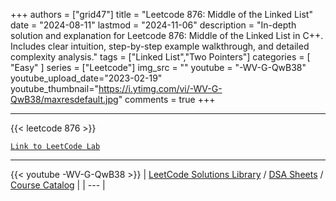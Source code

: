 
+++
authors = ["grid47"]
title = "Leetcode 876: Middle of the Linked List"
date = "2024-08-11"
lastmod = "2024-11-06"
description = "In-depth solution and explanation for Leetcode 876: Middle of the Linked List in C++. Includes clear intuition, step-by-step example walkthrough, and detailed complexity analysis."
tags = ["Linked List","Two Pointers"]
categories = [
    "Easy"
]
series = ["Leetcode"]
img_src = ""
youtube = "-WV-G-QwB38"
youtube_upload_date="2023-02-19"
youtube_thumbnail="https://i.ytimg.com/vi/-WV-G-QwB38/maxresdefault.jpg"
comments = true
+++



---
{{< leetcode 876 >}}

[`Link to LeetCode Lab`](https://leetcode.com/problems/middle-of-the-linked-list/description/)

---
{{< youtube -WV-G-QwB38 >}}
| [LeetCode Solutions Library](https://grid47.xyz/leetcode/) / [DSA Sheets](https://grid47.xyz/sheets/) / [Course Catalog](https://grid47.xyz/courses/) |
| --- |
